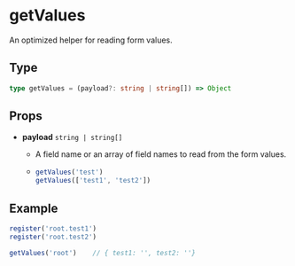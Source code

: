 # getValues

An optimized helper for reading form values. 

## **Type**

```ts
type getValues = (payload?: string | string[]) => Object
```

## **Props**

- **payload** `string | string[]`

  - A field name or an array of field names to read from the form values.
  - ```ts
    getValues('test')
    getValues(['test1', 'test2'])
    ```

## **Example**

```ts
register('root.test1')
register('root.test2')
```

```ts
getValues('root')	 // { test1: '', test2: ''}
```
